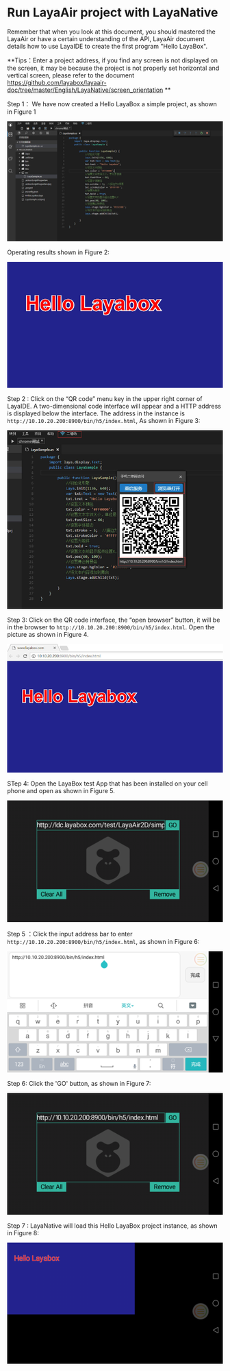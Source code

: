 #  Run LayaAir project with LayaNative

Remember that when you look at this document, you should mastered the LayaAir or have a certain understanding of the API, LayaAir document details how to use LayaIDE to create the first program "Hello LayaBox".

**Tips：Enter a project address, if you find any screen is not displayed on the screen, it may be because the project is not properly set horizontal and vertical screen, please refer to the document https://github.com/layabox/layaair-doc/tree/master/English/LayaNative/screen_orientation **

Step 1： We have now created a Hello LayaBox a simple project, as shown in Figure 1

![图1](img/1.jpg)

Operating results shown in Figure 2:

![图2](img/2.jpg)

Step 2 : Click on the “QR code” menu key in the upper right corner of LayaIDE. A two-dimensional code interface will appear and a HTTP address is displayed below the interface. The address in the instance is `http://10.10.20.200:8900/bin/h5/index.html`, As shown in Figure 3:

![图3](img/3.jpg)

Step 3: Click on the QR code interface, the “open browser” button, it will be in the browser to `http://10.10.20.200:8900/bin/h5/index.html`. Open the picture as shown in Figure 4.

![图4](img/4.jpg)

STep 4: Open the LayaBox test App that has been installed on your cell phone and open as shown in Figure 5.

![图5](img/5.png)

Step 5 ：Click the input address bar to enter `http://10.10.20.200:8900/bin/h5/index.html`, as shown in Figure 6:

![图6](img/6.png)

Step 6: Click the 'GO' button, as shown in Figure 7:

![图7](img/7.png)

Step 7 : LayaNative will load this Hello LayaBox project instance, as shown in Figure 8:

![图8](img/8.png)

